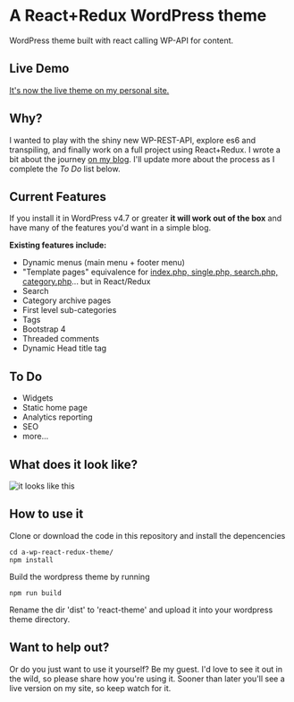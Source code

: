 # A React+Redux WordPress theme
WordPress theme built with react calling WP-API for content.

## Live Demo
[It's now the live theme on my personal site.](http://www.jackreichert.com/)

## Why?
I wanted to play with the shiny new WP-REST-API, explore es6 and transpiling, and finally work on a full project using React+Redux.
I wrote a bit about the journey [on my blog](https://www.jackreichert.com/2017/01/developing-a-theme-for-wordpress-using-reactjs-redux-and-the-wp-rest-api/).
I'll update more about the process as I complete the *To Do* list below.

## Current Features
If you install it in WordPress v4.7 or greater **it will work out of the box** and have many of the features you'd want in a simple blog.

**Existing features include:**
- Dynamic menus (main menu + footer menu)
- "Template pages" equivalence for [index.php, single.php, search.php, category.php](https://github.com/jackreichert/a-wp-react-redux-theme/tree/master/src/containers)... but in React/Redux
- Search
- Category archive pages
- First level sub-categories
- Tags
- Bootstrap 4
- Threaded comments
- Dynamic Head title tag


## To Do
- Widgets
- Static home page
- Analytics reporting
- SEO
- more...

## What does it look like?
![it looks like this](screenshot.png)

## How to use it
Clone or download the code in this repository and install the depencencies
```
cd a-wp-react-redux-theme/
npm install
```

Build the wordpress theme by running
```
npm run build
```
Rename the dir 'dist' to 'react-theme' and upload it into your wordpress theme directory.


## Want to help out?
Or do you just want to use it yourself? Be my guest. 
I'd love to see it out in the wild, so please share how you're using it. 
Sooner than later you'll see a live version on my site, so keep watch for it.
